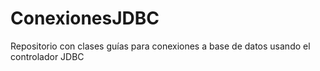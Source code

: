 # ConexionesJDBC
Repositorio con clases guías para conexiones a base de datos usando el controlador JDBC
